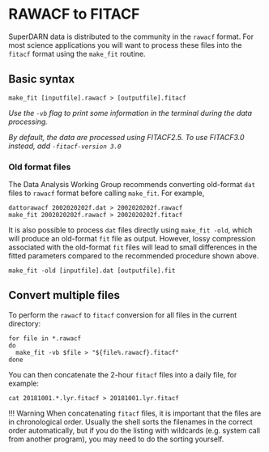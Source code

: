 <!--
(C) copyright 2019 University Centre in Svalbard (UNIS)
author: Emma Bland, UNIS
-->
# RAWACF to FITACF

SuperDARN data is distributed to the community in the `rawacf`  format. For most science applications you will want to process these files into the `fitacf` format using the `make_fit` routine.

## Basic syntax
```
make_fit [inputfile].rawacf > [outputfile].fitacf
```

*Use the `-vb` flag to print some information in the terminal during the data processing.*

*By default, the data are processed using FITACF2.5. To use FITACF3.0 instead, add `-fitacf-version 3.0`*

### Old format files
The Data Analysis Working Group recommends converting old-format `dat` files to `rawacf` format before calling `make_fit`. For example, 
```
dattorawacf 2002020202f.dat > 2002020202f.rawacf
make_fit 2002020202f.rawacf > 2002020202f.fitacf
```

It is also possible to process `dat` files directly using `make_fit -old`, which will produce an old-format `fit` file as output. However, lossy compression associated with the old-format `fit` files will lead to small differences in the fitted parameters compared to the recommended procedure shown above. 
```
make_fit -old [inputfile].dat [outputfile].fit
```


##  Convert multiple files
To perform the `rawacf` to `fitacf` conversion for all files in the current directory:
```
for file in *.rawacf
do 
  make_fit -vb $file > "${file%.rawacf}.fitacf"
done
```

You can then concatenate the 2-hour `fitacf` files into a daily file, for example:
```
cat 20181001.*.lyr.fitacf > 20181001.lyr.fitacf
```

!!! Warning
    When concatenating `fitacf` files, it is important that the files are in chronological order. Usually the shell sorts the filenames in the correct order automatically, but if you do the listing with wildcards (e.g. system call from another program), you may need to do the sorting yourself.




